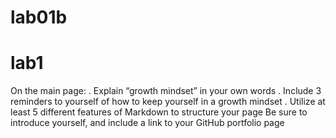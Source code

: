 # lab01b

# lab1
On the main page:
. Explain “growth mindset” in your own words
. Include 3 reminders to yourself of how to keep yourself in a growth mindset
. Utilize at least 5 different features of Markdown to structure your page
Be sure to introduce yourself, and include a link to your GitHub portfolio page